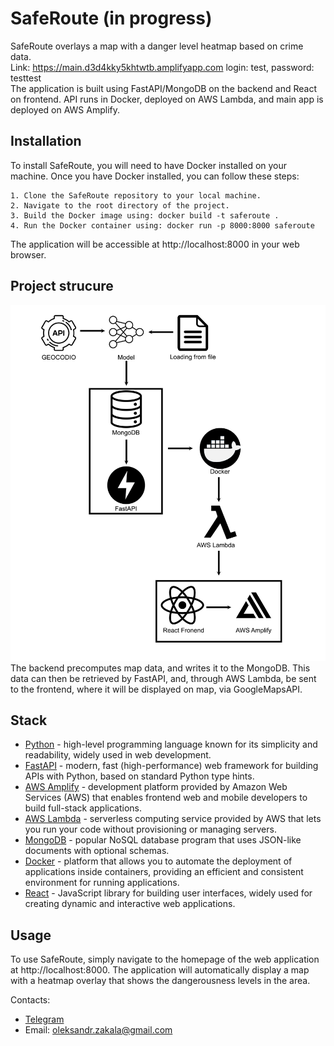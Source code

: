 # SafeRoute (in progress)

SafeRoute overlays a map with a danger level heatmap based on crime data. <br />
Link: https://main.d3d4kky5khtwtb.amplifyapp.com login: test, password: testtest<br />
The application is built using FastAPI/MongoDB on the backend and React on frontend. API runs in Docker, deployed on AWS Lambda, and main app is deployed on AWS Amplify.<br />

## Installation

To install SafeRoute, you will need to have Docker installed on your machine. Once you have Docker installed, you can follow these steps:

    1. Clone the SafeRoute repository to your local machine.
    2. Navigate to the root directory of the project.
    3. Build the Docker image using: docker build -t saferoute .
    4. Run the Docker container using: docker run -p 8000:8000 saferoute

The application will be accessible at http://localhost:8000 in your web browser.

## Project strucure
<img src="other/github_repo_images/diagram.png" width="512"/><br />
The backend precomputes map data, and writes it to the MongoDB. This data can then be retrieved by FastAPI, and, through AWS Lambda, be sent to the frontend, where it will be displayed on map, via GoogleMapsAPI.

## Stack
* [Python](https://www.python.org/) - high-level programming language known for its simplicity and readability, widely used in web development.
* [FastAPI](https://fastapi.tiangolo.com/) - modern, fast (high-performance) web framework for building APIs with Python, based on standard Python type hints.
* [AWS Amplify](https://aws.amazon.com/amplify/) - development platform provided by Amazon Web Services (AWS) that enables frontend web and mobile developers to build full-stack applications.
* [AWS Lambda](https://aws.amazon.com/lambda/) - serverless computing service provided by AWS that lets you run your code without provisioning or managing servers.
* [MongoDB](https://www.mongodb.com/) - popular NoSQL database program that uses JSON-like documents with optional schemas.
* [Docker](https://www.docker.com/) - platform that allows you to automate the deployment of applications inside containers, providing an efficient and consistent environment for running applications.
* [React](https://reactjs.org/) - JavaScript library for building user interfaces, widely used for creating dynamic and interactive web applications.

## Usage

To use SafeRoute, simply navigate to the homepage of the web application at http://localhost:8000. The application will automatically display a map with a heatmap overlay that shows the dangerousness levels in the area.

Contacts:
* [Telegram](https://t.me/rovikido) 
* Email: oleksandr.zakala@gmail.com
